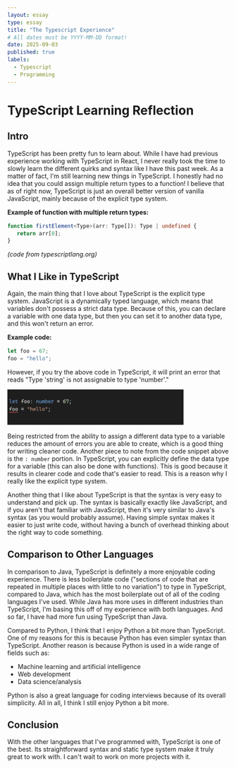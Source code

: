 ```yaml
---
layout: essay
type: essay
title: "The Typescript Experience"
# All dates must be YYYY-MM-DD format!
date: 2025-09-03
published: true
labels:
  - Typescript
  - Programming
---
```


# TypeScript Learning Reflection

## Intro

TypeScript has been pretty fun to learn about. While I have had previous experience working with TypeScript in React, I never really took the time to slowly learn the different quirks and syntax like I have this past week. As a matter of fact, I'm still learning new things in TypeScript. I honestly had no idea that you could assign multiple return types to a function! I believe that as of right now, TypeScript is just an overall better version of vanilla JavaScript, mainly because of the explicit type system.

**Example of function with multiple return types:**
```typescript
function firstElement<Type>(arr: Type[]): Type | undefined {
   return arr[0];
}
```
*(code from typescriptlang.org)*

## What I Like in TypeScript

Again, the main thing that I love about TypeScript is the explicit type system. JavaScript is a dynamically typed language, which means that variables don't possess a strict data type. Because of this, you can declare a variable with one data type, but then you can set it to another data type, and this won't return an error. 

**Example code:**
```javascript
let foo = 67;
foo = "hello";
```

However, if you try the above code in TypeScript, it will print an error that reads "Type 'string' is not assignable to type 'number'."

<img width="400px" src="../img/Screenshot 2025-09-03 at 10.19.05 PM.png">

Being restricted from the ability to assign a different data type to a variable reduces the amount of errors you are able to create, which is a good thing for writing cleaner code. Another piece to note from the code snippet above is the `: number` portion. In TypeScript, you can explicitly define the data type for a variable (this can also be done with functions). This is good because it results in clearer code and code that's easier to read. This is a reason why I really like the explicit type system.

Another thing that I like about TypeScript is that the syntax is very easy to understand and pick up. The syntax is basically exactly like JavaScript, and if you aren't that familiar with JavaScript, then it's very similar to Java's syntax (as you would probably assume). Having simple syntax makes it easier to just write code, without having a bunch of overhead thinking about the right way to code something.

## Comparison to Other Languages

In comparison to Java, TypeScript is definitely a more enjoyable coding experience. There is less boilerplate code ("sections of code that are repeated in multiple places with little to no variation") to type in TypeScript, compared to Java, which has the most boilerplate out of all of the coding languages I've used. While Java has more uses in different industries than TypeScript, I'm basing this off of my experience with both languages. And so far, I have had more fun using TypeScript than Java.

Compared to Python, I think that I enjoy Python a bit more than TypeScript. One of my reasons for this is because Python has even simpler syntax than TypeScript. Another reason is because Python is used in a wide range of fields such as:
- Machine learning and artificial intelligence
- Web development
- Data science/analysis

Python is also a great language for coding interviews because of its overall simplicity. All in all, I think I still enjoy Python a bit more.

## Conclusion

With the other languages that I've programmed with, TypeScript is one of the best. Its straightforward syntax and static type system make it truly great to work with. I can't wait to work on more projects with it.
